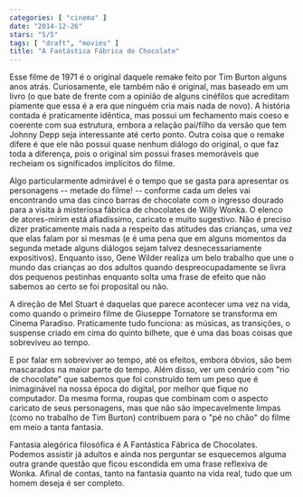 ```yaml
---
categories: [ "cinema" ]
date: "2014-12-26"
stars: "5/5"
tags: [ "draft", "movies" ]
title: "A Fantástica Fábrica de Chocolate"
---
```

Esse filme de 1971 é o original daquele remake feito por Tim Burton
alguns anos atrás. Curiosamente, ele também não é original, mas
baseado em um livro (o que bate de frente com a opinião de alguns
cinéfilos que acreditam piamente que essa é a era que ninguém cria
mais nada de novo). A história contada é praticamente idêntica, mas
possui um fechamento mais coeso e coerente com sua estrutura, embora
a relação pai/filho da versão que tem Johnny Depp seja interessante
até certo ponto. Outra coisa que o remake difere é que ele não possui
quase nenhum diálogo do original, o que faz toda a diferença, pois
o original sim possui frases memoráveis que recheiam os significados
implícitos do filme.

Algo particularmente admirável é o tempo que se gasta para apresentar os
personagens -- metade do filme! -- conforme cada um deles vai encontrando
uma das cinco barras de chocolate com o ingresso dourado para a visita à
misteriosa fábrica de chocolates de Willy Wonka. O elenco de atores-mirim
está afiadíssimo, caricato e muito sugestivo. Não é preciso dizer
praticamente mais nada a respeito das atitudes das crianças, uma vez
que elas falam por si mesmas (e é uma pena que em alguns momentos
da segunda metade alguns diálogos sejam talvez desnecessariamente
expositivos). Enquanto isso, Gene Wilder realiza um belo trabalho que
une o mundo das crianças ao dos adultos quando despreocupadamente se
livra dos pequenos pestinhas enquanto solta uma frase de efeito que não
sabemos ao certo se foi proposital ou não.

A direção de Mel Stuart é daquelas que parece acontecer uma vez na
vida, como quando o primeiro filme de Giuseppe Tornatore se transforma em
Cinema Paradiso. Praticamente tudo funciona: as músicas, as transições,
o suspense criado em cima do quinto bilhete, que é uma das boas coisas
que sobreviveu ao tempo.

E por falar em sobreviver ao tempo, até os efeitos, embora óbvios,
são bem mascarados na maior parte do tempo. Além disso, ver um cenário
com "rio de chocolate" que sabemos que foi construído tem um peso que
é inimaginável na nossa época do digital, por melhor que fique no
computador. Da mesma forma, roupas que combinam com o aspecto caricato
de seus personagens, mas que não são impecavelmente limpas (como no
trabalho de Tim Burton) contribuem para o "pé no chão" do filme em
meio a tanta fantasia.

Fantasia alegórica filosófica é A Fantástica Fábrica de
Chocolates. Podemos assistir já adultos e ainda nos perguntar se
esquecemos alguma outra grande questão que ficou escondida em uma frase
reflexiva de Wonka. Afinal de contas, tanto na fantasia quanto na vida
real, tudo que um homem deseja é ser completo.
